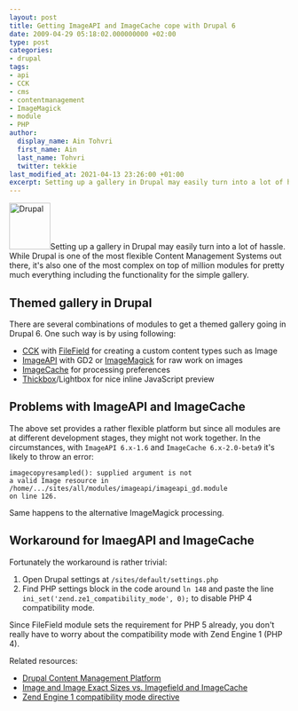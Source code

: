 ```yaml
---
layout: post
title: Getting ImageAPI and ImageCache cope with Drupal 6
date: 2009-04-29 05:18:02.000000000 +02:00
type: post
categories:
- drupal
tags:
- api
- CCK
- cms
- contentmanagement
- ImageMagick
- module
- PHP
author:
  display_name: Ain Tohvri
  first_name: Ain
  last_name: Tohvri
  twitter: tekkie
last_modified_at: 2021-04-13 23:26:00 +01:00
excerpt: Setting up a gallery in Drupal may easily turn into a lot of hassle. While Drupal is one of the most flexible Content Management Systems out there, it's also one of the most complex.
---
```

<img class="teaser-image--left" title="Drupal" src="{{ site.baseurl }}/assets/imagecache_sample.png" alt="Drupal" width="74" height="84">Setting up a gallery in Drupal may easily turn into a lot of hassle. While Drupal is one of the most flexible Content Management Systems out there, it's also one of the most complex on top of million modules for pretty much everything including the functionality for the simple gallery.<!--more-->

## Themed gallery in Drupal

There are several combinations of modules to get a themed gallery going in Drupal 6. One such way is by using following:

- [CCK](https://drupal.org/project/cck) with [FileField](https://drupal.org/project/filefield) for creating a custom content types such as Image
- [ImageAPI](https://drupal.org/project/imageapi) with GD2 or [ImageMagick](https://imagemagick.org "ImageMagick® is a software suite to create, edit, and compose bitmap images") for raw work on images
- [ImageCache](https://drupal.org/project/imagecache "ImageCache allows you to setup presets for image processing") for processing preferences
- [Thickbox](https://drupal.org/project/thickbox "ThickBox is a webpage UI dialog widget written in JavaScript on top of the jQuery library")/Lightbox for nice inline JavaScript preview

## Problems with ImageAPI and ImageCache

The above set provides a rather flexible platform but since all modules are at different development stages, they might not work together. In the circumstances, with `ImageAPI 6.x-1.6` and `ImageCache 6.x-2.0-beta9` it's likely to throw an error:

```
imagecopyresampled(): supplied argument is not
a valid Image resource in
/home/.../sites/all/modules/imageapi/imageapi_gd.module
on line 126.
```

Same happens to the alternative ImageMagick processing.

## Workaround for ImaegAPI and ImageCache

Fortunately the workaround is rather trivial:

1. Open Drupal settings at `/sites/default/settings.php`
2. Find PHP settings block in the code around `ln 148` and paste the line `ini_set('zend.ze1_compatibility_mode', 0);` to disable PHP 4 compatibility mode.

Since FileField module sets the requirement for PHP 5 already, you don't really have to worry about the compatibility mode with Zend Engine 1 (PHP 4).

Related resources:

- [Drupal Content Management Platform](https://www.drupal.org "Drupal open source content management platform")
- <a href="http://www.lullabot.com/articles/image_and_image_exact_sizes_vs_imagefield_and_imagecache">Image and Image Exact Sizes vs. Imagefield and ImageCache</a>
- <a title="ze1-compatibility-mode" href="http://ee.php.net/manual/en/ini.core.php#ini.zend.ze1-compatibility-mode">Zend Engine 1 compatibility mode directive</a>
